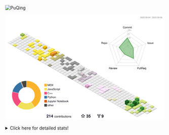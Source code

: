 ![PuQing](https://user-images.githubusercontent.com/27223114/171565019-9a56fae6-b08b-421f-99db-7e830da42371.png)

![](./profile-3d-contrib/profile-season-animate.svg)

<details>
<summary>Click here for detailed stats!</summary>

<!--START_SECTION:waka-->
![Lines of code](https://img.shields.io/badge/From%20Hello%20World%20I%27ve%20Written-782.9%20thousand%20lines%20of%20code-blue)

**🐱 My GitHub Data** 

> 📦 254.9 kB Used in GitHub's Storage 
 > 
> 🏆 162 Contributions in the Year 2023
 > 
> 🚫 Not Opted to Hire
 > 
> 📜 30 Public Repositories 
 > 
> 🔑 27 Private Repositories 
 > 
**I'm an Early 🐤** 

```text
🌞 Morning                370 commits         ███░░░░░░░░░░░░░░░░░░░░░░   13.49 % 
🌆 Daytime                1338 commits        ████████████░░░░░░░░░░░░░   48.80 % 
🌃 Evening                257 commits         ██░░░░░░░░░░░░░░░░░░░░░░░   09.37 % 
🌙 Night                  777 commits         ███████░░░░░░░░░░░░░░░░░░   28.34 % 
```


📊 **This Week I Spent My Time On** 

```text
💬 Programming Languages: 
Markdown                 4 hrs 8 mins        ███████████████████████░░   93.87 % 
Python                   9 mins              █░░░░░░░░░░░░░░░░░░░░░░░░   03.72 % 
TeX                      5 mins              █░░░░░░░░░░░░░░░░░░░░░░░░   02.22 % 
XML                      0 secs              ░░░░░░░░░░░░░░░░░░░░░░░░░   00.13 % 
TSQL                     0 secs              ░░░░░░░░░░░░░░░░░░░░░░░░░   00.05 % 

🔥 Editors: 
Obsidian                 4 hrs 8 mins        ███████████████████████░░   93.87 % 
VS Code                  16 mins             ██░░░░░░░░░░░░░░░░░░░░░░░   06.13 % 

💻 Operating System: 
Windows                  4 hrs 18 mins       ████████████████████████░   97.78 % 
WSL                      5 mins              █░░░░░░░░░░░░░░░░░░░░░░░░   02.22 % 
```


<!--END_SECTION:waka-->
</details>
